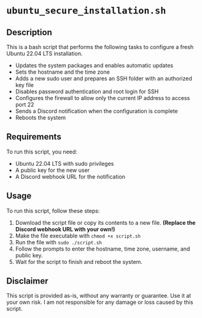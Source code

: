 # `ubuntu_secure_installation.sh`

## Description
This is a bash script that performs the following tasks to configure a fresh Ubuntu 22.04 LTS installation.

- Updates the system packages and enables automatic updates
- Sets the hostname and the time zone
- Adds a new sudo user and prepares an SSH folder with an authorized key file
- Disables password authentication and root login for SSH
- Configures the firewall to allow only the current IP address to access port 22
- Sends a Discord notification when the configuration is complete
- Reboots the system

## Requirements

To run this script, you need:

- Ubuntu 22.04 LTS with sudo privileges
- A public key for the new user
- A Discord webhook URL for the notification

## Usage

To run this script, follow these steps:

1. Download the script file or copy its contents to a new file. **(Replace the Discord webhook URL with your own!)**
2. Make the file executable with `chmod +x script.sh`
3. Run the file with `sudo ./script.sh`
4. Follow the prompts to enter the hostname, time zone, username, and public key.
5. Wait for the script to finish and reboot the system.

## Disclaimer

This script is provided as-is, without any warranty or guarantee. Use it at your own risk. I am not responsible for any damage or loss caused by this script.